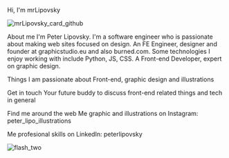 Hi, I'm mrLipovsky 

![mrLipovsky_card_github](https://user-images.githubusercontent.com/90620664/210165566-09262313-fe58-419c-b742-0f9b94368667.png)


About me
I'm Peter Lipovsky. I'm a software engineer who is passionate about making web sites focused on design. An FE Engineer, designer and founder at graphicstudio.eu and also burned.com. Some technologies I enjoy working with include Python, JS, CSS. A Front-end Developer, expert on graphic design. 

Things I am passionate about
Front-end, graphic design and illustrations

Get in touch
Your future buddy to discuss front-end related things and tech in general

Find me around the web
Me graphic and illustrations on Instagram: peter_lipo_illustrations

Me profesional skills on LinkedIn: peterlipovsky


![flash_two](https://user-images.githubusercontent.com/90620664/210165254-4e4be329-72a9-4eab-a593-95cd9d914078.png)
